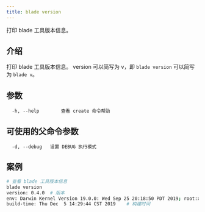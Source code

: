 ```yaml
---
title: blade version
---
```


打印 blade 工具版本信息。

## 介绍

打印 blade 工具版本信息。
version 可以简写为 v，即 `blade version` 可以简写为 `blade v`。

## 参数

```text
  -h, --help        查看 create 命令帮助
```

## 可使用的父命令参数

```text
  -d, --debug   设置 DEBUG 执行模式
```

## 案例

```bash
# 查看 blade 工具版本信息
blade version
version: 0.4.0  # 版本
env: Darwin Kernel Version 19.0.0: Wed Sep 25 20:18:50 PDT 2019; root:xnu-6153.11.26~2/RELEASE_X86_64 x86_64    # 环境信息
build-time: Thu Dec  5 14:29:44 CST 2019    # 构建时间
```
